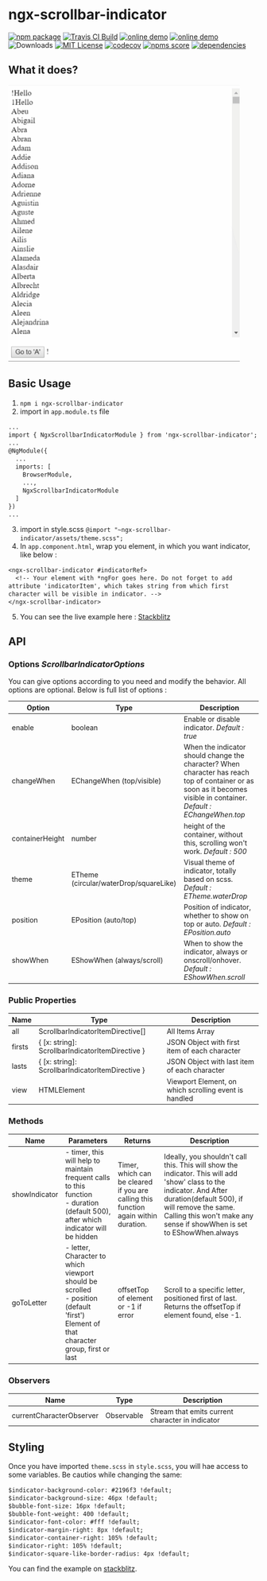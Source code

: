 # ngx-scrollbar-indicator
[![npm package](https://badge.fury.io/js/ngx-scrollbar-indicator.svg)](https://www.npmjs.com/package/ngx-scrollbar-indicator "npm package")
[![Travis CI Build](https://travis-ci.com/shhdharmen/ngx-scrollbar-indicator.svg?branch=master)](https://travis-ci.com/shhdharmen/ngx-scrollbar-indicator "Travis-CI Build")
[![online demo](https://img.shields.io/badge/github--pages-online-blue.svg)](https://shhdharmen.github.io/ngx-scrollbar-indicator/ "online demo")
[![online demo](https://img.shields.io/badge/stackblitz-online-blue.svg)](https://stackblitz.com/edit/ngx-scrollbar-indicator-basic?file=src/app/app.component.html "online demo")
![Downloads](https://img.shields.io/npm/dt/ngx-scrollbar-indicator.svg "Total Downloads")
[![MIT License](https://img.shields.io/npm/l/ngx-scrollbar-indicator.svg)](https://github.com/shhdharmen/ngx-scrollbar-indicator/blob/master/LICENSE "MIT License")
[![codecov](https://codecov.io/gh/shhdharmen/ngx-scrollbar-indicator/branch/master/graph/badge.svg)](https://codecov.io/gh/shhdharmen/ngx-scrollbar-indicator)
[![npms score](https://badges.npms.io/ngx-scrollbar-indicator.svg)](https://npms.io/search?q=ngx-scrollbar-indicator "NPMS Score")
[![dependencies](https://img.shields.io/david/shhdharmen/ngx-scrollbar-indicator.svg)](https://www.npmjs.com/package/ngx-scrollbar-indicator#dependencies "Dependencies")

## What it does?
![what it does gif](./chrome-capture.gif)

## Basic Usage
1.  `npm i ngx-scrollbar-indicator`
2.  import in `app.module.ts` file
```
...
import { NgxScrollbarIndicatorModule } from 'ngx-scrollbar-indicator';
...
@NgModule({
  ...
  imports: [
    BrowserModule,
    ...,
    NgxScrollbarIndicatorModule
  ]
})
...
```
3.  import in style.scss `@import "~ngx-scrollbar-indicator/assets/theme.scss";`
4.  In `app.component.html`, wrap you element, in which you want indicator, like below :
```
<ngx-scrollbar-indicator #indicatorRef>
  <!-- Your element with *ngFor goes here. Do not forget to add attribute 'indicatorItem', which takes string from which first character will be visible in indicator. -->
</ngx-scrollbar-indicator>
```
5.  You can see the live example here : [Stackblitz](https://stackblitz.com/edit/ngx-scrollbar-indicator-basic?file=src/app/app.component.html)

## API

### Options *ScrollbarIndicatorOptions*
You can give options according to you need and modify the behavior. All options are optional. Below is full list of options :

| Option          | Type                                   | Description                                                                                                                                                          |
| --------------- | -------------------------------------- | -------------------------------------------------------------------------------------------------------------------------------------------------------------------- |
| enable          | boolean                                | Enable or disable indicator. *Default : true*                                                                                                                        |
| changeWhen      | EChangeWhen (top/visible)              | When the indicator should change the character? When character has reach top of container or as soon as it becomes visible in container. *Default : EChangeWhen.top* |
| containerHeight | number                                 | height of the container, without this, scrolling won't work. *Default : 500*                                                                                         |
| theme           | ETheme (circular/waterDrop/squareLike) | Visual theme of indicator, totally based on scss. *Default : ETheme.waterDrop*                                                                                       |
| position        | EPosition (auto/top)                   | Position of indicator, whether to show on top or auto. *Default : EPosition.auto*                                                                                    |
| showWhen        | EShowWhen (always/scroll)              | When to show the indicator, always or onscroll/onhover. *Default : EShowWhen.scroll*                                                                                 |

### Public Properties

| Name   | Type                                             | Description                                           |
| ------ | ------------------------------------------------ | ----------------------------------------------------- |
| all    | ScrollbarIndicatorItemDirective[]                | All Items Array                                       |
| firsts | { [x: string]: ScrollbarIndicatorItemDirective } | JSON Object with first item of each character         |
| lasts  | { [x: string]: ScrollbarIndicatorItemDirective } | JSON Object with last item of each character          |
| view   | HTMLElement                                      | Viewport Element, on which scrolling event is handled |

### Methods

| Name          | Parameters                                                                                                                              | Returns                                                                             | Description                                                                                                                                                                                                                                     |
| ------------- | --------------------------------------------------------------------------------------------------------------------------------------- | ----------------------------------------------------------------------------------- | ----------------------------------------------------------------------------------------------------------------------------------------------------------------------------------------------------------------------------------------------- |
| showIndicator | - timer, this will help to maintain frequent calls to this function<br> - duration (default 500), after which indicator will be hidden  | Timer, which can be cleared if you are calling this function again within duration. | Ideally, you shouldn't call this. This will show the indicator. This will add 'show' class to the indicator. And After duration(default 500), if will remove the same. Calling this won't make any sense if showWhen is set to EShowWhen.always |
| goToLetter    | - letter, Character to which viewport should be scrolled<br>- position (default 'first') Element of that character group, first or last | offsetTop of element or -1 if error                                                 | Scroll to a specific letter, positioned first of last. Returns the offsetTop if element found, else -1.                                                                                                                                         |

### Observers

| Name                     | Type               | Description                                      |
| ------------------------ | ------------------ | ------------------------------------------------ |
| currentCharacterObserver | Observable<string> | Stream that emits current character in indicator |

## Styling
Once you have imported `theme.scss` in `style.scss`, you will hae access to some variables. Be cautios while changing the same:
```
$indicator-background-color: #2196f3 !default;
$indicator-background-size: 46px !default;
$bubble-font-size: 16px !default;
$bubble-font-weight: 400 !default;
$indicator-font-color: #fff !default;
$indicator-margin-right: 8px !default;
$indicator-container-right: 105% !default;
$indicator-right: 105% !default;
$indicator-square-like-border-radius: 4px !default;
```
You can find the example on [stackblitz](https://stackblitz.com/edit/ngx-scrollbar-indicator-style?file=src%2Fstyles.scss).
